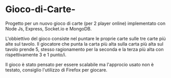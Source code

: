 # Gioco-di-Carte-

Progetto per un nuovo gioco di carte (per 2 player online) implementato con Node Js, Express, Socket.io e MongoDB.

L'obbiettivo del gioco consiste nel puntare le proprie carte sulle tre carte più alte sul tavolo. Il giocatore che punta la carta più alta sulla carta più alta sul tavolo prende 5, stesso ragionamento per la seconda e la terza più alta con rispettivamente 3 e 1 punto/i.

Il gioco è stato pensato per essere scalabile ma l'approcio usato non è testato, consiglio l'utilizzo di Firefox per giocare.
